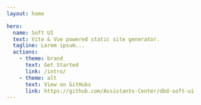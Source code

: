 ```yaml
---
layout: home

hero:
  name: Soft UI
  text: Vite & Vue powered static site generator.
  tagline: Lorem ipsum...
  actions:
    - theme: brand
      text: Get Started
      link: /intro/
    - theme: alt
      text: View on GitHubs
      link: https://github.com/Assistants-Center/dbd-soft-ui
---
```

